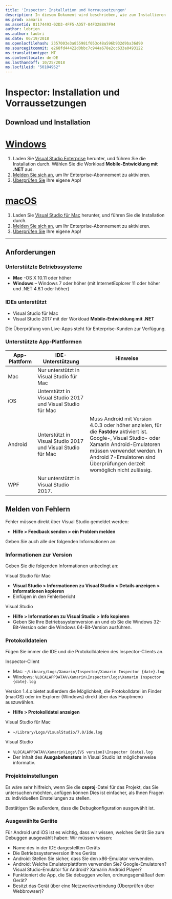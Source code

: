 ```yaml
---
title: 'Inspector: Installation und Vorraussetzungen'
description: In diesem Dokument wird beschrieben, wie zum Installieren der Xamarin Inspector und erläutert die unterstützten Betriebssystem, IDEs und app-Plattformen.
ms.prod: xamarin
ms.assetid: 81174493-02D3-4FF5-AD57-04F3288A7F94
author: lobrien
ms.author: laobri
ms.date: 06/19/2018
ms.openlocfilehash: 2357003e3a855981f053c48a596b932d9ba36d90
ms.sourcegitcommit: e268fd44422d0bbc7c944a678e2cc633a0493122
ms.translationtype: MT
ms.contentlocale: de-DE
ms.lasthandoff: 10/25/2018
ms.locfileid: "50104952"
---
```

# <a name="inspector-installation-and-requirements"></a>Inspector: Installation und Vorraussetzungen

## <a name="download-and-installation"></a>Download und Installation

# <a name="windowstabwindows"></a>[Windows](#tab/windows)

1. Laden Sie [Visual Studio Enterprise](https://visualstudio.microsoft.com/vs/) herunter, und führen Sie die Installation durch. Wählen Sie die Workload **Mobile-Entwicklung mit .NET** aus.
1. [Melden Sie sich an](https://docs.microsoft.com/visualstudio/ide/signing-in-to-visual-studio), um Ihr Enterprise-Abonnement zu aktivieren.
1. [Überprüfen Sie](~/tools/inspector/inspect.md) Ihre eigene App!

# <a name="macostabmacos"></a>[macOS](#tab/macos)

1. Laden Sie [Visual Studio für Mac](https://visualstudio.microsoft.com/vs/mac/) herunter, und führen Sie die Installation durch.
1. [Melden Sie sich an](https://docs.microsoft.com/visualstudio/mac/activation), um Ihr Enterprise-Abonnement zu aktivieren.
1. [Überprüfen Sie](~/tools/inspector/inspect.md) Ihre eigene App!

-----

## <a name="requirements"></a>Anforderungen

### <a name="supported-operating-systems"></a>Unterstützte Betriebssysteme

- **Mac** -OS X 10.11 oder höher
- **Windows** – Windows 7 oder höher (mit InternetExplorer 11 oder höher und .NET 4.6.1 oder höher)

### <a name="supported-ides"></a>IDEs unterstützt

- Visual Studio für Mac
- Visual Studio 2017 mit der Workload **Mobile-Entwicklung mit .NET**

Die Überprüfung von Live-Apps steht für Enterprise-Kunden zur Verfügung.

<a name="supported-platforms" />

### <a name="supported-app-platforms"></a>Unterstützte App-Plattformen

|App-Plattform|IDE-Unterstützung|Hinweise|
|--- |--- |--- |
|Mac|Nur unterstützt in Visual Studio für Mac|
|iOS|Unterstützt in Visual Studio 2017 und Visual Studio für Mac| |
|Android|Unterstützt in Visual Studio 2017 und Visual Studio für Mac|Muss Android mit Version 4.0.3 oder höher anzielen, für die **Fastdev** aktiviert ist.<br />Google-, Visual Studio- oder Xamarin Android-Emulatoren müssen verwendet werden. In Android 7-Emulatoren sind Überprüfungen derzeit womöglich nicht zulässig.|
|WPF|Nur unterstützt in Visual Studio 2017.|

<a name="reporting-bugs" />

## <a name="reporting-bugs"></a>Melden von Fehlern

Fehler müssen direkt über Visual Studio gemeldet werden:

- **Hilfe > Feedback senden > ein Problem melden**

Geben Sie auch alle der folgenden Informationen an:

### <a name="platform-version-information"></a>Informationen zur Version

Geben Sie die folgenden Informationen unbedingt an:

Visual Studio für Mac

- **Visual Studio > Informationen zu Visual Studio > Details anzeigen > Informationen kopieren**
- Einfügen in den Fehlerbericht

Visual Studio

- **Hilfe > Informationen zu Visual Studio > Info kopieren**
- Geben Sie Ihre Betriebssystemversion an und ob Sie die Windows 32-Bit-Version oder die Windows 64-Bit-Version ausführen.

### <a name="log-files"></a>Protokolldateien

Fügen Sie immer die IDE und die Protokolldateien des Inspector-Clients an.

Inspector-Client

- Mac: `~/Library/Logs/Xamarin/Inspector/Xamarin Inspector {date}.log`
- Windows: `%LOCALAPPDATA%\Xamarin\Inspector\logs\Xamarin Inspector {date}.log`

Version 1.4.x bietet außerdem die Möglichkeit, die Protokolldatei im Finder (macOS) oder im Explorer (Windows) direkt über das Hauptmenü auszuwählen.

- **Hilfe > Protokolldatei anzeigen**

Visual Studio für Mac

- `~/Library/Logs/VisualStudio/7.0/Ide.log`

Visual Studio

- `%LOCALAPPDATA%\Xamarin\Logs\{VS version}\Inspector {date}.log`
- Der Inhalt des **Ausgabefensters** in Visual Studio ist möglicherweise informativ.

### <a name="project-settings"></a>Projekteinstellungen

Es wäre sehr hilfreich, wenn Sie die **csproj**-Datei für das Projekt, das Sie untersuchen möchten, anfügen können  Dies ist einfacher, als Ihnen Fragen zu individuellen Einstellungen zu stellen.

Bestätigen Sie außerdem, dass die Debugkonfiguration ausgewählt ist.

### <a name="selected-devices"></a>Ausgewählte Geräte

Für Android und iOS ist es wichtig, dass wir wissen, welches Gerät Sie zum Debuggen ausgewählt haben: Wir müssen wissen:

- Name des in der IDE dargestellten Geräts
- Die Betriebssystemversion Ihres Geräts
- Android: Stellen Sie sicher, dass Sie den x86-Emulator verwenden.
- Android: Welche Emulatorplattform verwenden Sie? Google-Emulatoren? Visual Studio-Emulator für Android? Xamarin Android Player?
- Funktioniert die App, die Sie debuggen wollen, ordnungsgemäßauf dem Gerät?
- Besitzt das Gerät über eine Netzwerkverbindung (Überprüfen über Webbrowser)?

[client-bugs]: https://github.com/Microsoft/workbooks/issues/new

